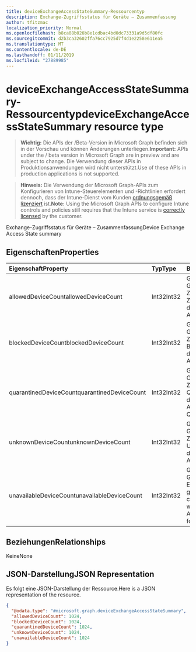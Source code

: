 ```yaml
---
title: deviceExchangeAccessStateSummary-Ressourcentyp
description: Exchange-Zugriffsstatus für Geräte – Zusammenfassung
author: tfitzmac
localization_priority: Normal
ms.openlocfilehash: b8ca08b026b8e1cdbac4bd0dc73331a9d5df80fc
ms.sourcegitcommit: d2b3ca32602ffa76cc7925d7f4d1e2258e611ea5
ms.translationtype: MT
ms.contentlocale: de-DE
ms.lasthandoff: 01/11/2019
ms.locfileid: "27889985"
---
```

# <a name="deviceexchangeaccessstatesummary-resource-type"></a><span data-ttu-id="21a7f-103">deviceExchangeAccessStateSummary-Ressourcentyp</span><span class="sxs-lookup"><span data-stu-id="21a7f-103">deviceExchangeAccessStateSummary resource type</span></span>

> <span data-ttu-id="21a7f-104">**Wichtig:** Die APIs der /Beta-Version in Microsoft Graph befinden sich in der Vorschau und können Änderungen unterliegen.</span><span class="sxs-lookup"><span data-stu-id="21a7f-104">**Important:** APIs under the / beta version in Microsoft Graph are in preview and are subject to change.</span></span> <span data-ttu-id="21a7f-105">Die Verwendung dieser APIs in Produktionsanwendungen wird nicht unterstützt.</span><span class="sxs-lookup"><span data-stu-id="21a7f-105">Use of these APIs in production applications is not supported.</span></span>

> <span data-ttu-id="21a7f-106">**Hinweis:** Die Verwendung der Microsoft Graph-APIs zum Konfigurieren von Intune-Steuerelementen und -Richtlinien erfordert dennoch, dass der Intune-Dienst vom Kunden [ordnungsgemäß lizenziert](https://go.microsoft.com/fwlink/?linkid=839381) ist.</span><span class="sxs-lookup"><span data-stu-id="21a7f-106">**Note:** Using the Microsoft Graph APIs to configure Intune controls and policies still requires that the Intune service is [correctly licensed](https://go.microsoft.com/fwlink/?linkid=839381) by the customer.</span></span>

<span data-ttu-id="21a7f-107">Exchange-Zugriffsstatus für Geräte – Zusammenfassung</span><span class="sxs-lookup"><span data-stu-id="21a7f-107">Device Exchange Access State summary</span></span>
## <a name="properties"></a><span data-ttu-id="21a7f-108">Eigenschaften</span><span class="sxs-lookup"><span data-stu-id="21a7f-108">Properties</span></span>
|<span data-ttu-id="21a7f-109">Eigenschaft</span><span class="sxs-lookup"><span data-stu-id="21a7f-109">Property</span></span>|<span data-ttu-id="21a7f-110">Typ</span><span class="sxs-lookup"><span data-stu-id="21a7f-110">Type</span></span>|<span data-ttu-id="21a7f-111">Beschreibung</span><span class="sxs-lookup"><span data-stu-id="21a7f-111">Description</span></span>|
|:---|:---|:---|
|<span data-ttu-id="21a7f-112">allowedDeviceCount</span><span class="sxs-lookup"><span data-stu-id="21a7f-112">allowedDeviceCount</span></span>|<span data-ttu-id="21a7f-113">Int32</span><span class="sxs-lookup"><span data-stu-id="21a7f-113">Int32</span></span>|<span data-ttu-id="21a7f-114">Gesamtanzahl von Geräten mit Exchange-Zugriffsstatus: Zulässig.</span><span class="sxs-lookup"><span data-stu-id="21a7f-114">Total count of devices with Exchange Access State: Allowed.</span></span>|
|<span data-ttu-id="21a7f-115">blockedDeviceCount</span><span class="sxs-lookup"><span data-stu-id="21a7f-115">blockedDeviceCount</span></span>|<span data-ttu-id="21a7f-116">Int32</span><span class="sxs-lookup"><span data-stu-id="21a7f-116">Int32</span></span>|<span data-ttu-id="21a7f-117">Gesamtanzahl von Geräten mit Exchange-Zugriffsstatus: Blockiert.</span><span class="sxs-lookup"><span data-stu-id="21a7f-117">Total count of devices with Exchange Access State: Blocked.</span></span>|
|<span data-ttu-id="21a7f-118">quarantinedDeviceCount</span><span class="sxs-lookup"><span data-stu-id="21a7f-118">quarantinedDeviceCount</span></span>|<span data-ttu-id="21a7f-119">Int32</span><span class="sxs-lookup"><span data-stu-id="21a7f-119">Int32</span></span>|<span data-ttu-id="21a7f-120">Gesamtanzahl von Geräten mit Exchange-Zugriffsstatus: In Quarantäne.</span><span class="sxs-lookup"><span data-stu-id="21a7f-120">Total count of devices with Exchange Access State: Quarantined.</span></span>|
|<span data-ttu-id="21a7f-121">unknownDeviceCount</span><span class="sxs-lookup"><span data-stu-id="21a7f-121">unknownDeviceCount</span></span>|<span data-ttu-id="21a7f-122">Int32</span><span class="sxs-lookup"><span data-stu-id="21a7f-122">Int32</span></span>|<span data-ttu-id="21a7f-123">Gesamtanzahl von Geräten mit Exchange-Zugriffsstatus: Unbekannt.</span><span class="sxs-lookup"><span data-stu-id="21a7f-123">Total count of devices with Exchange Access State: Unknown.</span></span>|
|<span data-ttu-id="21a7f-124">unavailableDeviceCount</span><span class="sxs-lookup"><span data-stu-id="21a7f-124">unavailableDeviceCount</span></span>|<span data-ttu-id="21a7f-125">Int32</span><span class="sxs-lookup"><span data-stu-id="21a7f-125">Int32</span></span>|<span data-ttu-id="21a7f-126">Gesamtanzahl von Geräten, für die kein Exchange-Zugriffsstatus gefunden wurde.</span><span class="sxs-lookup"><span data-stu-id="21a7f-126">Total count of devices for which no Exchange Access State could be found.</span></span>|

## <a name="relationships"></a><span data-ttu-id="21a7f-127">Beziehungen</span><span class="sxs-lookup"><span data-stu-id="21a7f-127">Relationships</span></span>
<span data-ttu-id="21a7f-128">Keine</span><span class="sxs-lookup"><span data-stu-id="21a7f-128">None</span></span>
## <a name="json-representation"></a><span data-ttu-id="21a7f-129">JSON-Darstellung</span><span class="sxs-lookup"><span data-stu-id="21a7f-129">JSON Representation</span></span>
<span data-ttu-id="21a7f-130">Es folgt eine JSON-Darstellung der Ressource.</span><span class="sxs-lookup"><span data-stu-id="21a7f-130">Here is a JSON representation of the resource.</span></span>
<!-- {
  "blockType": "resource",
  "@odata.type": "microsoft.graph.deviceExchangeAccessStateSummary"
}
-->
``` json
{
  "@odata.type": "#microsoft.graph.deviceExchangeAccessStateSummary",
  "allowedDeviceCount": 1024,
  "blockedDeviceCount": 1024,
  "quarantinedDeviceCount": 1024,
  "unknownDeviceCount": 1024,
  "unavailableDeviceCount": 1024
}
```





